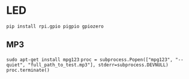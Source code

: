 
# LED
`pip install rpi.gpio pigpio gpiozero`


## MP3
`sudo apt-get install mpg123`
`proc = subprocess.Popen(["mpg123", "--quiet", "full_path_to_test.mp3"], stderr=subprocess.DEVNULL)`
`proc.terminate()`